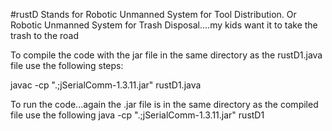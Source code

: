 #rustD
Stands for Robotic Unmanned System for Tool Distribution. 
Or Robotic Unmanned System for Trash Disposal....my kids want it to take the trash to the road

To compile the code with the jar file in the same directory as the rustD1.java file use the following steps:

javac -cp ".;jSerialComm-1.3.11.jar" rustD1.java

To run the code...again the .jar file is in the same directory as the compiled file use the following
java -cp ".;jSerialComm-1.3.11.jar" rustD1